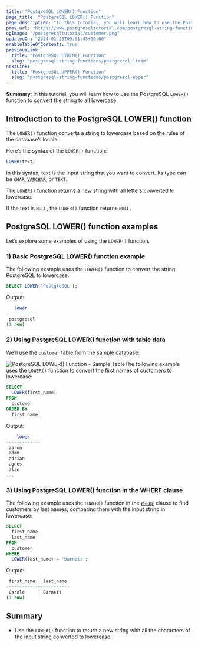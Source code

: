 ```yaml
---
title: "PostgreSQL LOWER() Function"
page_title: "PostgreSQL LOWER() Function"
page_description: "In this tutorial, you will learn how to use the PostgreSQL LOWER() function to convert the string to all lower case."
prev_url: "https://www.postgresqltutorial.com/postgresql-string-functions/postgresql-lower/"
ogImage: "/postgresqltutorial/customer.png"
updatedOn: "2024-01-28T09:51:45+00:00"
enableTableOfContents: true
previousLink: 
  title: "PostgreSQL LTRIM() Function"
  slug: "postgresql-string-functions/postgresql-ltrim"
nextLink: 
  title: "PostgreSQL UPPER() Function"
  slug: "postgresql-string-functions/postgresql-upper"
---
```





**Summary**: in this tutorial, you will learn how to use the PostgreSQL `LOWER()` function to convert the string to all lowercase.


## Introduction to the PostgreSQL LOWER() function

The `LOWER()` function converts a string to lowercase based on the rules of the database’s locale.

Here’s the syntax of the `LOWER()` function:


```sql
LOWER(text)
```
In this syntax, text is the input string that you want to convert. Its type can be `CHAR`, [`VARCHAR`](../postgresql-tutorial/postgresql-char-varchar-text), or `TEXT`.

The `LOWER()` function returns a new string with all letters converted to lowercase.

If the text is `NULL`, the `LOWER()` function returns `NULL`.


## PostgreSQL LOWER() function examples

Let’s explore some examples of using the `LOWER()` function.


### 1\) Basic PostgreSQL LOWER() function example

The following example uses the `LOWER()` function to convert the string PostgreSQL to lowercase:


```sql
SELECT LOWER('PostgreSQL');
```
Output:


```sql
   lower
------------
 postgresql
(1 row)
```

### 2\) Using PostgreSQL LOWER() function with table data

We’ll use the `customer` table from the [sample database](../postgresql-getting-started/postgresql-sample-database):

![PostgreSQL LOWER() Function - Sample Table ](/postgresqltutorial/customer.png)The following example uses the `LOWER()` function to convert the first names of customers to lowercase:


```sql
SELECT 
  LOWER(first_name) 
FROM 
  customer 
ORDER BY 
  first_name;
```
Output:


```sql
    lower
-------------
 aaron
 adam
 adrian
 agnes
 alan
...
```

### 3\) Using PostgreSQL LOWER() function in the WHERE clause

The following example uses the `LOWER()` function in the [`WHERE`](../postgresql-tutorial/postgresql-where) clause to find customers by last names, comparing them with the input string in lowercase:


```sql
SELECT 
  first_name, 
  last_name 
FROM 
  customer 
WHERE 
  LOWER(last_name) = 'barnett';
```
Output:


```sql
 first_name | last_name
------------+-----------
 Carole     | Barnett
(1 row)
```

## Summary

* Use the `LOWER()` function to return a new string with all the characters of the input string converted to lowercase.

